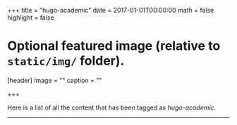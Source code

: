 +++
title = "hugo-academic"
date = 2017-01-01T00:00:00
math = false
highlight = false

# Optional featured image (relative to `static/img/` folder).
[header]
image = ""
caption = ""

+++

Here is a list of all the content that has been tagged as *hugo-academic*.

***
